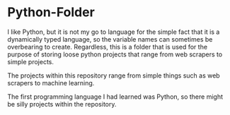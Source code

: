 # Python-Folder
I like Python, but it is not my go to language for the simple fact that it is a dynamically typed language, so the variable names can sometimes be overbearing to create. Regardless, this is a folder that is used for the purpose of storing loose python projects that range from web scrapers to simple projects. 

The projects within this repository range from simple things such as web scrapers to machine learning.

The first programming language I had learned was Python, so there might be silly projects within the repository.
